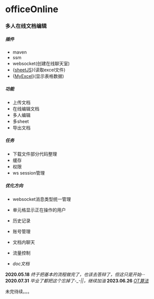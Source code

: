 # officeOnline
### 多人在线文档编辑

##### 插件
* maven
* ssm
* websocket(创建在线聊天室)
* {[sheetJS](https://github.com/SheetJS/sheetjs)}(读取excel文件)
* {[MyExcel](https://gitee.com/beany/myExcel)}(显示表格数据)

##### 功能

* 上传文档
* 在线编辑文档
* 多人编辑
* 多sheet
* 导出文档

##### 任务

* 下载文件部分代码整理
* 缓存
* 权限
* ws session管理

##### 优化方向

* websocket消息类型统一管理
* 单元格显示正在操作的用户
* 历史记录
* 账号管理
* 文档内聊天
* 流量控制

* *doc文档*


**2020.05.18** *终于把基本的流程做完了，也该去答辩了，但这只是开始···*
**2020.07.31** *毕业了都把这个忘掉了-_-||，继续加油*
**2023.06.26** *[OT算法](https://zhuanlan.zhihu.com/p/425284127)*

未完待续。。。
